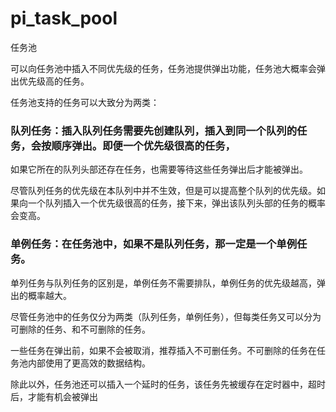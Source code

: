 # pi_task_pool

任务池

可以向任务池中插入不同优先级的任务，任务池提供弹出功能，任务池大概率会弹出优先级高的任务。

任务池支持的任务可以大致分为两类：

### 队列任务：插入队列任务需要先创建队列，插入到同一个队列的任务，会按顺序弹出。即便一个优先级很高的任务，

如果它所在的队列头部还存在任务，也需要等待这些任务弹出后才能被弹出。

尽管队列任务的优先级在本队列中并不生效，但是可以提高整个队列的优先级。如果向一个队列插入一个优先级很高的任务，接下来，弹出该队列头部的任务的概率会变高。

### 单例任务：在任务池中，如果不是队列任务，那一定是一个单例任务。

单列任务与队列任务的区别是，单例任务不需要排队，单例任务的优先级越高，弹出的概率越大。

尽管任务池中的任务仅分为两类（队列任务，单例任务），但每类任务又可以分为可删除的任务、和不可删除的任务。

一些任务在弹出前，如果不会被取消，推荐插入不可删任务。不可删除的任务在任务池内部使用了更高效的数据结构。

除此以外，任务池还可以插入一个延时的任务，该任务先被缓存在定时器中，超时后，才能有机会被弹出

